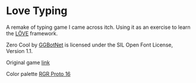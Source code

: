 # Love Typing

A remake of typing game I came across itch. Using it as an exercise to learn the [LÖVE](https://love2d.org/) framework.

Zero Cool by [GGBotNet](https://www.ggbot.net/fonts/) is licensed under the SIL Open Font License, Version 1.1.

Original game [link](https://mantequilla525.itch.io/word-chain)

Color palette  [RGR Proto 16](https://lospec.com/palette-list/rgr-proto16)



